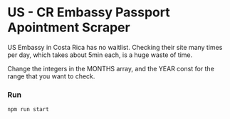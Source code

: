# US - CR Embassy Passport Apointment Scraper

US Embassy in Costa Rica has no waitlist. Checking their site many times per day, which takes about 5min each, is a huge waste of time.

Change the integers in the MONTHS array, and the YEAR const for the range that you want to check.

### Run

```
npm run start
```

